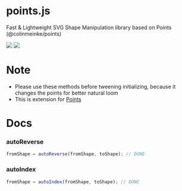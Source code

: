 # points.js
Fast &amp; Lightweight SVG Shape Manipulation library based on Points (@colinmeinke/points)

<img src="http://img.badgesize.io/http://cdn.jsdelivr.net/npm/points.js@latest"/>
<img src="http://img.badgesize.io/http://cdn.jsdelivr.net/npm/points.js@latest?compression=gzip"/>

# Note
* Please use these methods before tweening initializing, because it changes the points for better natural loom
* This is extension for [Points](@colinmeinke/points)

# Docs

### autoReverse
```javascript
fromShape = autoReverse(fromShape, toShape); // DONE
```

### autoIndex
```javascript
fromShape = autoIndex(fromShape, toShape); // DONE
```